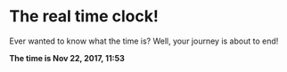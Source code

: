 # The real time clock!

Ever wanted to know what the time is? Well, your journey is about to end!

**The time is Nov 22, 2017, 11:53**